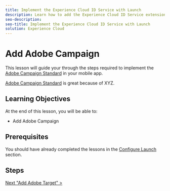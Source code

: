```yaml
---
title: Implement the Experience Cloud ID Service with Launch
description: Learn how to add the Experience Cloud ID Service extension and use the Set Customer IDs action to collect customer ids. This lesson is part of the Implementing the Experience Cloud in Websites with Launch tutorial.
seo-description:
seo-title: Implement the Experience Cloud ID Service with Launch
solution: Experience Cloud
---
```


# Add Adobe Campaign

This lesson will guide your through the steps required to implement the [Adobe Campaign Standard](https://docs.adobelaunch.com/extension-reference/web/experience-cloud-id-service-extension) in your mobile app.

[Adobe Campaign Standard](https://marketing.adobe.com/resources/help/en_US/mcvid/) is great because of XYZ.

## Learning Objectives

At the end of this lesson, you will be able to:

* Add Adobe Campaign

## Prerequisites

You should have already completed the lessons in the [Configure Launch](launch-create-a-property.md) section.

## Steps

[Next "Add Adobe Target" >](target.md)
